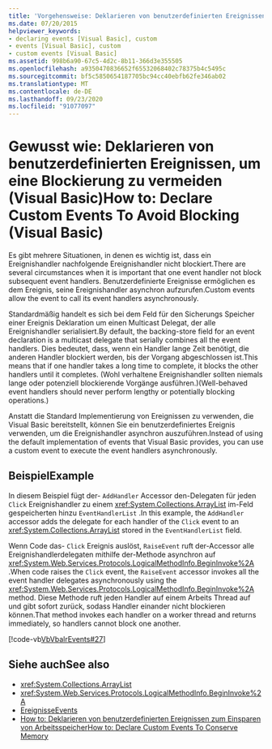 ```yaml
---
title: 'Vorgehensweise: Deklarieren von benutzerdefinierten Ereignissen, um eine Blockierung zu vermeiden'
ms.date: 07/20/2015
helpviewer_keywords:
- declaring events [Visual Basic], custom
- events [Visual Basic], custom
- custom events [Visual Basic]
ms.assetid: 998b6a90-67c5-4d2c-8b11-366d3e355505
ms.openlocfilehash: a9350470836652f65532068402c78375b4c5495c
ms.sourcegitcommit: bf5c5850654187705bc94cc40ebfb62fe346ab02
ms.translationtype: MT
ms.contentlocale: de-DE
ms.lasthandoff: 09/23/2020
ms.locfileid: "91077097"
---
```

# <a name="how-to-declare-custom-events-to-avoid-blocking-visual-basic"></a><span data-ttu-id="6512c-102">Gewusst wie: Deklarieren von benutzerdefinierten Ereignissen, um eine Blockierung zu vermeiden (Visual Basic)</span><span class="sxs-lookup"><span data-stu-id="6512c-102">How to: Declare Custom Events To Avoid Blocking (Visual Basic)</span></span>

<span data-ttu-id="6512c-103">Es gibt mehrere Situationen, in denen es wichtig ist, dass ein Ereignishandler nachfolgende Ereignishandler nicht blockiert.</span><span class="sxs-lookup"><span data-stu-id="6512c-103">There are several circumstances when it is important that one event handler not block subsequent event handlers.</span></span> <span data-ttu-id="6512c-104">Benutzerdefinierte Ereignisse ermöglichen es dem Ereignis, seine Ereignishandler asynchron aufzurufen.</span><span class="sxs-lookup"><span data-stu-id="6512c-104">Custom events allow the event to call its event handlers asynchronously.</span></span>  
  
 <span data-ttu-id="6512c-105">Standardmäßig handelt es sich bei dem Feld für den Sicherungs Speicher einer Ereignis Deklaration um einen Multicast Delegat, der alle Ereignishandler serialisiert.</span><span class="sxs-lookup"><span data-stu-id="6512c-105">By default, the backing-store field for an event declaration is a multicast delegate that serially combines all the event handlers.</span></span> <span data-ttu-id="6512c-106">Dies bedeutet, dass, wenn ein Handler lange Zeit benötigt, die anderen Handler blockiert werden, bis der Vorgang abgeschlossen ist.</span><span class="sxs-lookup"><span data-stu-id="6512c-106">This means that if one handler takes a long time to complete, it blocks the other handlers until it completes.</span></span> <span data-ttu-id="6512c-107">(Wohl verhaltene Ereignishandler sollten niemals lange oder potenziell blockierende Vorgänge ausführen.)</span><span class="sxs-lookup"><span data-stu-id="6512c-107">(Well-behaved event handlers should never perform lengthy or potentially blocking operations.)</span></span>  
  
 <span data-ttu-id="6512c-108">Anstatt die Standard Implementierung von Ereignissen zu verwenden, die Visual Basic bereitstellt, können Sie ein benutzerdefiniertes Ereignis verwenden, um die Ereignishandler asynchron auszuführen.</span><span class="sxs-lookup"><span data-stu-id="6512c-108">Instead of using the default implementation of events that Visual Basic provides, you can use a custom event to execute the event handlers asynchronously.</span></span>  
  
## <a name="example"></a><span data-ttu-id="6512c-109">Beispiel</span><span class="sxs-lookup"><span data-stu-id="6512c-109">Example</span></span>  

 <span data-ttu-id="6512c-110">In diesem Beispiel fügt der- `AddHandler` Accessor den-Delegaten für jeden `Click` Ereignishandler zu einem <xref:System.Collections.ArrayList> im-Feld gespeicherten hinzu `EventHandlerList` .</span><span class="sxs-lookup"><span data-stu-id="6512c-110">In this example, the `AddHandler` accessor adds the delegate for each handler of the `Click` event to an <xref:System.Collections.ArrayList> stored in the `EventHandlerList` field.</span></span>  
  
 <span data-ttu-id="6512c-111">Wenn Code das- `Click` Ereignis auslöst, `RaiseEvent` ruft der-Accessor alle Ereignishandlerdelegaten mithilfe der-Methode asynchron auf <xref:System.Web.Services.Protocols.LogicalMethodInfo.BeginInvoke%2A> .</span><span class="sxs-lookup"><span data-stu-id="6512c-111">When code raises the `Click` event, the `RaiseEvent` accessor invokes all the event handler delegates asynchronously using the <xref:System.Web.Services.Protocols.LogicalMethodInfo.BeginInvoke%2A> method.</span></span> <span data-ttu-id="6512c-112">Diese Methode ruft jeden Handler auf einem Arbeits Thread auf und gibt sofort zurück, sodass Handler einander nicht blockieren können.</span><span class="sxs-lookup"><span data-stu-id="6512c-112">That method invokes each handler on a worker thread and returns immediately, so handlers cannot block one another.</span></span>  
  
 [!code-vb[VbVbalrEvents#27](~/samples/snippets/visualbasic/VS_Snippets_VBCSharp/VbVbalrEvents/VB/Class1.vb#27)]  
  
## <a name="see-also"></a><span data-ttu-id="6512c-113">Siehe auch</span><span class="sxs-lookup"><span data-stu-id="6512c-113">See also</span></span>

- <xref:System.Collections.ArrayList>
- <xref:System.Web.Services.Protocols.LogicalMethodInfo.BeginInvoke%2A>
- [<span data-ttu-id="6512c-114">Ereignisse</span><span class="sxs-lookup"><span data-stu-id="6512c-114">Events</span></span>](index.md)
- [<span data-ttu-id="6512c-115">How to: Deklarieren von benutzerdefinierten Ereignissen zum Einsparen von Arbeitsspeicher</span><span class="sxs-lookup"><span data-stu-id="6512c-115">How to: Declare Custom Events To Conserve Memory</span></span>](how-to-declare-custom-events-to-conserve-memory.md)
